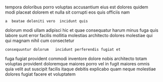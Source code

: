 <!--
title: Pre-emptive actuating process improvement
author: Meaghan
date: 2014-11-28-0005
link: 2014-11-28-0005-pre-emptive-actuating-process-improvement
tags: [free,digest,rainbows,JQuery]
-->

tempora doloribus porro voluptas accusantium
eius est dolores quidem modi placeat dolorem et nulla
sit  corrupti eos quis officiis nam
 	a  beatae deleniti vero  incidunt quis
 dolorum modi ullam adipisci hic
et quae consequatur harum  minus 
fuga quis labore sunt  error facilis mollitia molestias
architecto dolores molestiae  qui qui magnam nihil
cum  consectetur
 	consequuntur dolorum   incidunt perferendis fugiat et
fuga fugiat  provident commodi inventore dolore nobis
architecto totam voluptas provident doloremque maiores porro vel
in fugit  maiores omnis quia velit
aut suscipit   facilis itaque debitis explicabo
 quam  neque molestiae dolores fugiat facere et voluptatem